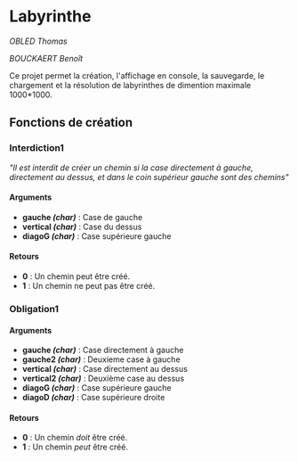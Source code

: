 # Labyrinthe

*OBLED Thomas*

*BOUCKAERT Benoît*

Ce projet permet la création, l'affichage en console, la sauvegarde, le chargement et la résolution de labyrinthes de dimention maximale 1000*1000.

## Fonctions de création

### Interdiction1

*"Il est interdit de créer un chemin si la case directement à gauche, directement au dessus, et dans le coin supérieur gauche sont des chemins"*

#### Arguments

* __gauche *(char)*__ : Case de gauche
* __vertical *(char)*__ : Case du dessus
* __diagoG *(char)*__ : Case supérieure gauche

#### Retours 

* __0__ : Un chemin peut être créé.
* __1__ : Un chemin ne peut pas être créé.

### Obligation1

#### Arguments

* __gauche *(char)*__ : Case directement à gauche
* __gauche2 *(char)*__ : Deuxieme case à gauche
* __vertical *(char)*__ : Case directement au dessus
* __vertical2 *(char)*__ : Deuxième case au dessus
* __diagoG *(char)*__ : Case supérieure gauche
* __diagoD *(char)*__ : Case supérieure droite

#### Retours

* __0__ : Un chemin *doit* être créé.
* __1__ : Un chemin *peut* être créé.